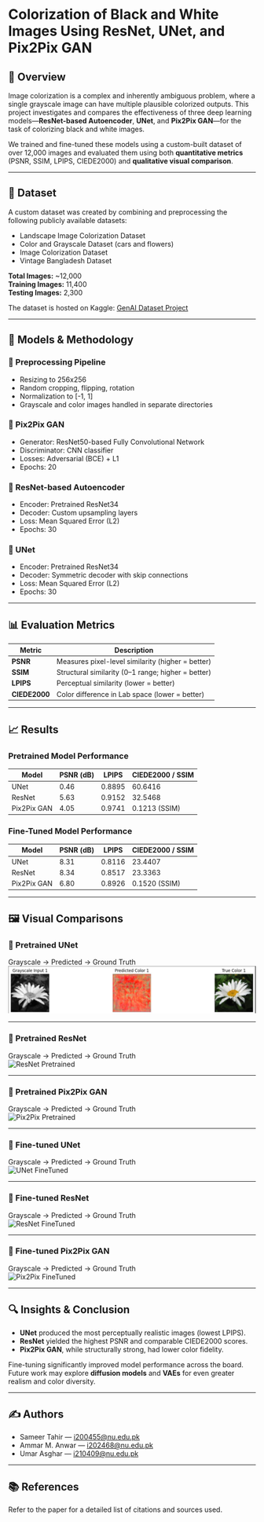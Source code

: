 # Colorization of Black and White Images Using ResNet, UNet, and Pix2Pix GAN

## 📌 Overview

Image colorization is a complex and inherently ambiguous problem, where a single grayscale image can have multiple plausible colorized outputs. This project investigates and compares the effectiveness of three deep learning models—**ResNet-based Autoencoder**, **UNet**, and **Pix2Pix GAN**—for the task of colorizing black and white images.

We trained and fine-tuned these models using a custom-built dataset of over 12,000 images and evaluated them using both **quantitative metrics** (PSNR, SSIM, LPIPS, CIEDE2000) and **qualitative visual comparison**.

---

## 📁 Dataset

A custom dataset was created by combining and preprocessing the following publicly available datasets:

- Landscape Image Colorization Dataset
- Color and Grayscale Dataset (cars and flowers)
- Image Colorization Dataset
- Vintage Bangladesh Dataset

**Total Images:** ~12,000  
**Training Images:** 11,400  
**Testing Images:** 2,300

The dataset is hosted on Kaggle: [GenAI Dataset Project](https://www.kaggle.com/datasets/sameertahir/genai-dataset-project)

---

## 🧪 Models & Methodology

### 🔹 Preprocessing Pipeline
- Resizing to 256x256
- Random cropping, flipping, rotation
- Normalization to [-1, 1]
- Grayscale and color images handled in separate directories

### 🔸 Pix2Pix GAN
- Generator: ResNet50-based Fully Convolutional Network
- Discriminator: CNN classifier
- Losses: Adversarial (BCE) + L1
- Epochs: 20

### 🔸 ResNet-based Autoencoder
- Encoder: Pretrained ResNet34
- Decoder: Custom upsampling layers
- Loss: Mean Squared Error (L2)
- Epochs: 30

### 🔸 UNet
- Encoder: Pretrained ResNet34
- Decoder: Symmetric decoder with skip connections
- Loss: Mean Squared Error (L2)
- Epochs: 30

---

## 📊 Evaluation Metrics

| Metric        | Description                                                                 |
|---------------|-----------------------------------------------------------------------------|
| **PSNR**      | Measures pixel-level similarity (higher = better)                          |
| **SSIM**      | Structural similarity (0–1 range; higher = better)                         |
| **LPIPS**     | Perceptual similarity (lower = better)                                     |
| **CIEDE2000** | Color difference in Lab space (lower = better)                             |

---

## 📈 Results

### Pretrained Model Performance

| Model         | PSNR (dB) | LPIPS   | CIEDE2000 / SSIM   |
|---------------|-----------|---------|---------------------|
| UNet          | 0.46      | 0.8895  | 60.6416             |
| ResNet        | 5.63      | 0.9152  | 32.5468             |
| Pix2Pix GAN   | 4.05      | 0.9741  | 0.1213 (SSIM)       |

### Fine-Tuned Model Performance

| Model         | PSNR (dB) | LPIPS   | CIEDE2000 / SSIM   |
|---------------|-----------|---------|---------------------|
| UNet          | 8.31      | 0.8116  | 23.4407             |
| ResNet        | 8.34      | 0.8517  | 23.3363             |
| Pix2Pix GAN   | 6.80      | 0.8926  | 0.1520 (SSIM)       |

---

## 🖼️ Visual Comparisons

### 🔹 Pretrained UNet
Grayscale → Predicted → Ground Truth  
![UNet Pretrained](./Images/unet_Pretraining.JPG)

---

### 🔹 Pretrained ResNet
Grayscale → Predicted → Ground Truth  
![ResNet Pretrained](./images/resnet_pretrained.png)

---

### 🔹 Pretrained Pix2Pix GAN
Grayscale → Predicted → Ground Truth  
![Pix2Pix Pretrained](./images/pix2pix_pretrained.png)

---

### 🔸 Fine-tuned UNet
Grayscale → Predicted → Ground Truth  
![UNet FineTuned](./images/unet_finetuned.png)

---

### 🔸 Fine-tuned ResNet
Grayscale → Predicted → Ground Truth  
![ResNet FineTuned](./images/resnet_finetuned.png)

---

### 🔸 Fine-tuned Pix2Pix GAN
Grayscale → Predicted → Ground Truth  
![Pix2Pix FineTuned](./images/pix2pix_finetuned.png)

---

## 🔍 Insights & Conclusion

- **UNet** produced the most perceptually realistic images (lowest LPIPS).
- **ResNet** yielded the highest PSNR and comparable CIEDE2000 scores.
- **Pix2Pix GAN**, while structurally strong, had lower color fidelity.

Fine-tuning significantly improved model performance across the board. Future work may explore **diffusion models** and **VAEs** for even greater realism and color diversity.

---

## ✍️ Authors

- Sameer Tahir — i200455@nu.edu.pk  
- Ammar M. Anwar — i202468@nu.edu.pk  
- Umar Asghar — i210409@nu.edu.pk  

---

## 📚 References

Refer to the paper for a detailed list of citations and sources used.
